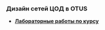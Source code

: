 ### Дизайн сетей ЦОД в OTUS
* [**Лабораторные работы по курсу**](https://github.com/takmenevag/otus-dc-design/tree/main/labs)
